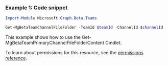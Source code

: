 ### Example 1: Code snippet

```powershell
Import-Module Microsoft.Graph.Beta.Teams

Get-MgBetaTeamChannelFileFolder -TeamId $teamId -ChannelId $channelId
```
This example shows how to use the Get-MgBetaTeamPrimaryChannelFileFolderContent Cmdlet.

To learn about permissions for this resource, see the [permissions reference](/graph/permissions-reference).

